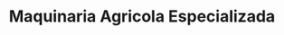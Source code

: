 ---
title: "Maquinaria Agricola Especializada"
url: /toluca-de-lerdo/maquinaria-agricola-especializada/
shop: agraria
---